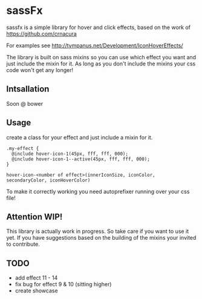 # sassFx

sassfx is a simple library for hover and click effects, based on the work of https://github.com/crnacura

For examples see http://tympanus.net/Development/IconHoverEffects/


The library is built on sass mixins so you can use which effect you want and just include the mixin for it.
As long as you don't include the mixins your css code won't get any longer!

## Intsallation
Soon @ bower

## Usage
create a class for your effect and just include a mixin for it.

    .my-effect {
      @include hover-icon-1(45px, fff, fff, 000);
      @include hover-icon-1--active(45px, fff, fff, 000);
    }

    hover-icon-<number of effect>(innerIconSize, iconColor, secondaryColor, iconHoverColor)

To make it correctly working you need autoprefixer running over your css file!

## Attention WIP!
This library is actually work in progress. So take care if you want to use it yet.
If you have suggestions based on the building of the mixins your invited to contribute.

## TODO
- add effect 11 - 14
- fix bug for effect 9 & 10 (sitting higher)
- create showcase

